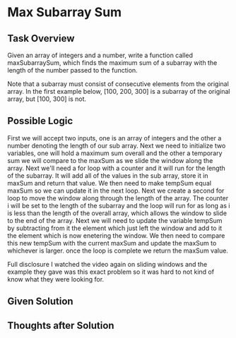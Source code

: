 # Max Subarray Sum

## Task Overview
Given an array of integers and a number, write a function called maxSubarraySum, which finds the maximum sum of a subarray with the length of the number passed to the function.

Note that a subarray must consist of consecutive elements from the original array. In the first example below, [100, 200, 300] is a subarray of the original array, but [100, 300] is not.

## Possible Logic
First we will accept two inputs, one is an array of integers and the other a number denoting the length of our sub array. Next we need to initialize two variables, one will hold a maximum sum overall and the other a temporary sum we will compare to the maxSum as we slide the window along the array. Next we'll need a for loop with a counter and it will run for the length of the subarray. It will add all of the values in the sub array, store it in maxSum and return that value. We then need to make tempSum equal maxSum so we can update it in the next loop. Next we create a second for loop to move the window along through the length of the array. The counter i will be set to the length of the subarray and the loop will run for as long as i is less than the length of the overall array, which allows the window to slide to the end of the array. Next we will need to update the variable tempSum by subtracting from it the element which just left the window and add to it the element which is now enetering the window. We then need to compare this new tempSum with the current maxSum and update the maxSum to whichever is larger. once the loop is complete we return the maxSum value.

Full disclosure I watched the video again on sliding windows and the example they gave was this exact problem so it was hard to not kind of know what they were looking for.

## Given Solution

## Thoughts after Solution


